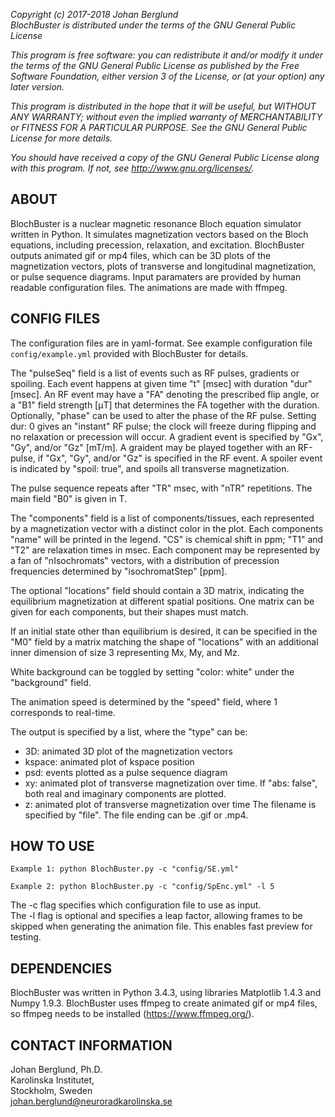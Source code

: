 *Copyright (c) 2017-2018 Johan Berglund*  
*BlochBuster is distributed under the terms of the GNU General Public License*

*This program is free software: you can redistribute it and/or modify it under the terms of the GNU General Public License as published by the Free Software Foundation, either version 3 of the License, or (at your option) any later version.*

*This program is distributed in the hope that it will be useful, but WITHOUT ANY WARRANTY; without even the implied warranty of MERCHANTABILITY or FITNESS FOR A PARTICULAR PURPOSE.  See the GNU General Public License for more details.*

*You should have received a copy of the GNU General Public License along with this program.  If not, see <http://www.gnu.org/licenses/>.*

ABOUT
-----
BlochBuster is a nuclear magnetic resonance Bloch equation simulator written in Python. 
It simulates magnetization vectors based on the Bloch equations, including precession, relaxation, and excitation. 
BlochBuster outputs animated gif or mp4 files, which can be 3D plots of the magnetization vectors, plots of transverse and longitudinal magnetization, or pulse sequence diagrams.
Input paramaters are provided by human readable configuration files.
The animations are made with ffmpeg.

CONFIG FILES
------------
The configuration files are in yaml-format. 
See example configuration file `config/example.yml` provided with BlochBuster for details. 

The "pulseSeq" field is a list of events such as RF pulses, gradients or spoiling. 
Each event happens at given time "t" [msec] with duration "dur" [msec].
An RF event may have a "FA" denoting the prescribed flip angle, or a "B1" field strength [&mu;T] that determines the FA together with the duration. 
Optionally, "phase" can be used to alter the phase of the RF pulse. 
Setting dur: 0 gives an "instant" RF pulse; the clock will freeze during flipping and no relaxation or precession will occur.
A gradient event is specified by "Gx", "Gy", and/or "Gz" [mT/m]. 
A graident may be played together with an RF-pulse, if "Gx", "Gy", and/or "Gz" is specified in the RF event.
A spoiler event is indicated by "spoil: true", and spoils all transverse magnetization. 

The pulse sequence repeats after "TR" msec, with "nTR" repetitions. The main field "B0" is given in T.

The "components" field is a list of components/tissues, each represented by a magnetization vector with a distinct color in the plot. 
Each components "name" will be printed in the legend. 
"CS" is chemical shift in ppm; "T1" and "T2" are relaxation times in msec. 
Each component may be represented by a fan of "nIsochromats" vectors, with a distribution of precession frequencies determined by "isochromatStep" [ppm].

The optional "locations" field should contain a 3D matrix, indicating the equilibrium magnetization at different spatial positions.
One matrix can be given for each components, but their shapes must match.

If an initial state other than equilibrium is desired, it can be specified in the "M0" field by a matrix matching the shape of "locations" with an additional inner dimension of size 3 representing Mx, My, and Mz.

White background can be toggled by setting "color: white" under the "background" field.

The animation speed is determined by the "speed" field, where 1 corresponds to real-time. 

The output is specified by a list, where the "type" can be:
- 3D: animated 3D plot of the magnetization vectors
- kspace: animated plot of kspace position
- psd: events plotted as a pulse sequence diagram
- xy: animated plot of transverse magnetization over time. If "abs: false", both real and imaginary components are plotted.
- z: animated plot of transverse magnetization over time
The filename is specified by "file". The file ending can be .gif or .mp4.

HOW TO USE
----------
`Example 1: python BlochBuster.py -c "config/SE.yml"`

`Example 2: python BlochBuster.py -c "config/SpEnc.yml" -l 5`

The -c flag specifies which configuration file to use as input.  
The -l flag is optional and specifies a leap factor, allowing frames to be skipped when generating the animation file. This enables fast preview for testing.  

DEPENDENCIES
------------
BlochBuster was written in Python 3.4.3, using libraries Matplotlib 1.4.3 and 
Numpy 1.9.3. BlochBuster uses ffmpeg to create animated gif or mp4 files, so
ffmpeg needs to be installed (https://www.ffmpeg.org/).

CONTACT INFORMATION
-------------------
Johan Berglund, Ph.D.  
Karolinska Institutet,  
Stockholm, Sweden  
johan.berglund@neuroradkarolinska.se